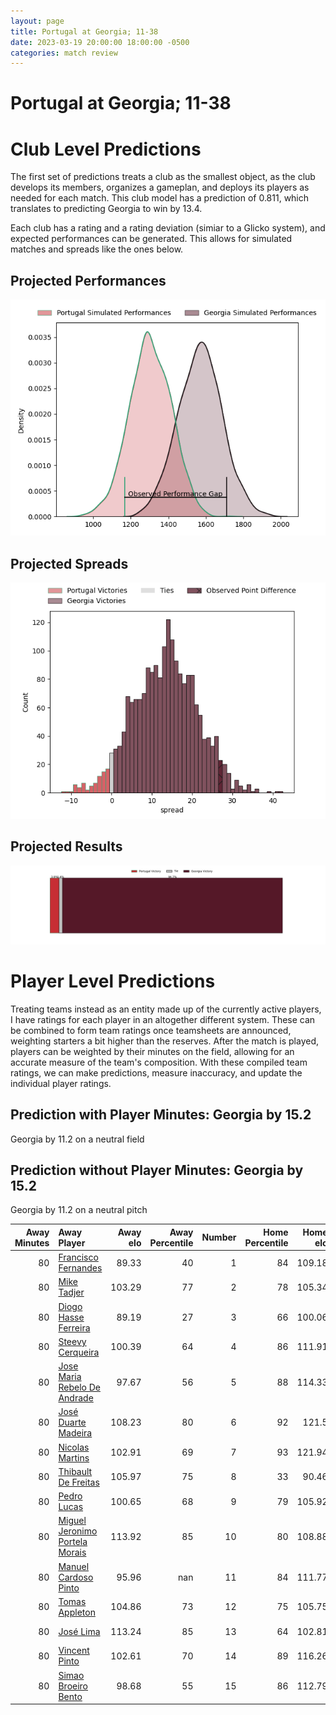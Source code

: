 ```yaml
---  
layout: page  
title: Portugal at Georgia; 11-38  
date: 2023-03-19 20:00:00 18:00:00 -0500  
categories: match review  
---
```

# Portugal at Georgia; 11-38

# Club Level Predictions


The first set of predictions treats a club as the smallest object, as the club develops its members, organizes a gameplan, and deploys its players as needed for each match. This club model has a prediction of 0.811, which translates to predicting Georgia to win by 13.4.

Each club has a rating and a rating deviation (simiar to a Glicko system), and expected performances can be generated. This allows for simulated matches and spreads like the ones below.
## Projected Performances


![Projected Performances](plots/performances_2023-03-19-Georgia-Portugal.png)
## Projected Spreads


![Projected Spreads](plots/spreads_2023-03-19-Georgia-Portugal.png)
## Projected Results


![Projected Results](plots/resultbar_2023-03-19-Georgia-Portugal.png)
# Player Level Predictions


Treating teams instead as an entity made up of the currently active players, I have ratings for each player in an altogether different system. These can be combined to form team ratings once teamsheets are announced, weighting starters a bit higher than the reserves. After the match is played, players can be weighted by their minutes on the field, allowing for an accurate measure of the team's composition. With these compiled team ratings, we can make predictions, measure inaccuracy, and update the individual player ratings.
## Prediction with Player Minutes: Georgia by 15.2


Georgia by 11.2 on a neutral field
## Prediction without Player Minutes: Georgia by 15.2


Georgia by 11.2 on a neutral pitch



|   Away Minutes | Away Player                                                                               |   Away elo |   Away Percentile |   Number |   Home Percentile |   Home elo | Home Player                                                               |   Home Minutes |
|---------------:|:------------------------------------------------------------------------------------------|-----------:|------------------:|---------:|------------------:|-----------:|:--------------------------------------------------------------------------|---------------:|
|             80 | [Francisco Fernandes](..//playerfiles//FranciscoFernandes_cleaned.md)                     |      89.33 |                40 |        1 |                84 |     109.18 | [Nika Abuladze](..//playerfiles//NikaAbuladze_cleaned.md)                 |             80 |
|             80 | [Mike Tadjer](..//playerfiles//MikeTadjer_cleaned.md)                                     |     103.29 |                77 |        2 |                78 |     105.34 | [Shalva Mamukashvili](..//playerfiles//ShalvaMamukashvili_cleaned.md)     |             80 |
|             80 | [Diogo Hasse Ferreira](..//playerfiles//DiogoHasseFerreira_cleaned.md)                    |      89.19 |                27 |        3 |                66 |     100.06 | [Beka Gigashvili](..//playerfiles//BekaGigashvili_cleaned.md)             |             80 |
|             80 | [Steevy Cerqueira](..//playerfiles//SteevyCerqueira_cleaned.md)                           |     100.39 |                64 |        4 |                86 |     111.91 | [Nodar Cheishvili](..//playerfiles//NodarCheishvili_cleaned.md)           |             80 |
|             80 | [Jose Maria Rebelo De Andrade](..//playerfiles//JoseMariaRebeloDeAndrade_cleaned.md)      |      97.67 |                56 |        5 |                88 |     114.33 | [Konstantin Mikautadze](..//playerfiles//KonstantinMikautadze_cleaned.md) |             80 |
|             80 | [José Duarte Madeira](..//playerfiles//JoséDuarteMadeira_cleaned.md)                      |     108.23 |                80 |        6 |                92 |     121.5  | [Giorgi Tsutskiridze](..//playerfiles//GiorgiTsutskiridze_cleaned.md)     |             80 |
|             80 | [Nicolas Martins](..//playerfiles//NicolasMartins_cleaned.md)                             |     102.91 |                69 |        7 |                93 |     121.94 | [Beka Saghinadze](..//playerfiles//BekaSaghinadze_cleaned.md)             |             80 |
|             80 | [Thibault De Freitas](..//playerfiles//ThibaultDeFreitas_cleaned.md)                      |     105.97 |                75 |        8 |                33 |      90.46 | [Beka Gorgadze](..//playerfiles//BekaGorgadze_cleaned.md)                 |             80 |
|             80 | [Pedro Lucas](..//playerfiles//PedroLucas_cleaned.md)                                     |     100.65 |                68 |        9 |                79 |     105.92 | [Vasil Lobzhanidze](..//playerfiles//VasilLobzhanidze_cleaned.md)         |             80 |
|             80 | [Miguel Jeronimo Portela Morais](..//playerfiles//MiguelJeronimoPortelaMorais_cleaned.md) |     113.92 |                85 |       10 |                80 |     108.88 | [Tedo Abzhandadze](..//playerfiles//TedoAbzhandadze_cleaned.md)           |             80 |
|             80 | [Manuel Cardoso Pinto](..//playerfiles//ManuelCardosoPinto_cleaned.md)                    |      95.96 |               nan |       11 |                84 |     111.77 | [Sandro Todua](..//playerfiles//SandroTodua_cleaned.md)                   |             80 |
|             80 | [Tomas Appleton](..//playerfiles//TomasAppleton_cleaned.md)                               |     104.86 |                73 |       12 |                75 |     105.75 | [Merab Sharikadze](..//playerfiles//MerabSharikadze_cleaned.md)           |             80 |
|             80 | [José Lima](..//playerfiles//JoséLima_cleaned.md)                                         |     113.24 |                85 |       13 |                64 |     102.81 | [Demur Tapladze](..//playerfiles//DemurTapladze_cleaned.md)               |             80 |
|             80 | [Vincent Pinto](..//playerfiles//VincentPinto_cleaned.md)                                 |     102.61 |                70 |       14 |                89 |     116.26 | [Akaki Tabutsadze](..//playerfiles//AkakiTabutsadze_cleaned.md)           |             80 |
|             80 | [Simao Broeiro Bento](..//playerfiles//SimaoBroeiroBento_cleaned.md)                      |      98.68 |                55 |       15 |                86 |     112.79 | [Davit Niniashvili](..//playerfiles//DavitNiniashvili_cleaned.md)         |             80 |

